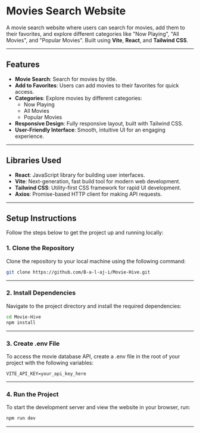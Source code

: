 # Movies Search Website

A movie search website where users can search for movies, add them to their favorites, and explore different categories like "Now Playing", "All Movies", and "Popular Movies". Built using **Vite**, **React**, and **Tailwind CSS**.

---

## Features

- **Movie Search**: Search for movies by title.
- **Add to Favorites**: Users can add movies to their favorites for quick access.
- **Categories**: Explore movies by different categories:
  - Now Playing
  - All Movies
  - Popular Movies
- **Responsive Design**: Fully responsive layout, built with Tailwind CSS.
- **User-Friendly Interface**: Smooth, intuitive UI for an engaging experience.

---

## Libraries Used

- **React**: JavaScript library for building user interfaces.
- **Vite**: Next-generation, fast build tool for modern web development.
- **Tailwind CSS**: Utility-first CSS framework for rapid UI development.
- **Axios**: Promise-based HTTP client for making API requests.

---

## Setup Instructions

Follow the steps below to get the project up and running locally:

### 1. Clone the Repository

Clone the repository to your local machine using the following command:

```bash
git clone https://github.com/B-a-l-aj-i/Movie-Hive.git
```

---
### 2. Install Dependencies

Navigate to the project directory and install the required dependencies:

```bash
cd Movie-Hive
npm install
```
---

### 3. Create .env File
To access the movie database API, create a .env file in the root of your project with the following variables:
```env
VITE_API_KEY=your_api_key_here
```
---

### 4. Run the Project
To start the development server and view the website in your browser, run:

```bash
npm run dev
```
---

